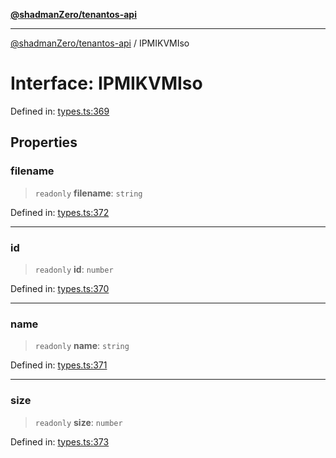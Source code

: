 [**@shadmanZero/tenantos-api**](../README.md)

***

[@shadmanZero/tenantos-api](../globals.md) / IPMIKVMIso

# Interface: IPMIKVMIso

Defined in: [types.ts:369](https://github.com/shadmanZero/tenantos-api/blob/1519ecac4035082956b06ca1cf266b8ad4cc7904/src/types.ts#L369)

## Properties

### filename

> `readonly` **filename**: `string`

Defined in: [types.ts:372](https://github.com/shadmanZero/tenantos-api/blob/1519ecac4035082956b06ca1cf266b8ad4cc7904/src/types.ts#L372)

***

### id

> `readonly` **id**: `number`

Defined in: [types.ts:370](https://github.com/shadmanZero/tenantos-api/blob/1519ecac4035082956b06ca1cf266b8ad4cc7904/src/types.ts#L370)

***

### name

> `readonly` **name**: `string`

Defined in: [types.ts:371](https://github.com/shadmanZero/tenantos-api/blob/1519ecac4035082956b06ca1cf266b8ad4cc7904/src/types.ts#L371)

***

### size

> `readonly` **size**: `number`

Defined in: [types.ts:373](https://github.com/shadmanZero/tenantos-api/blob/1519ecac4035082956b06ca1cf266b8ad4cc7904/src/types.ts#L373)
